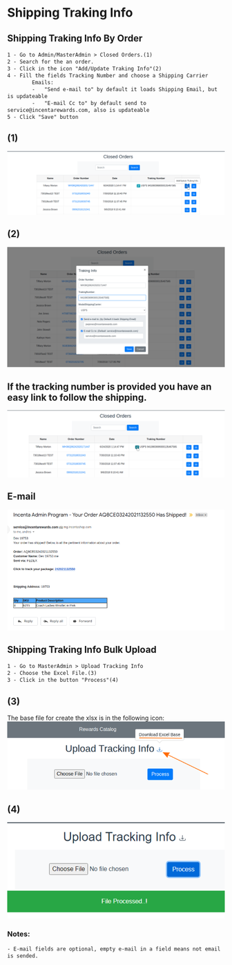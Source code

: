 # Shipping Traking Info
## Shipping Traking Info By Order

    1 - Go to Admin/MasterAdmin > Closed Orders.(1)
    2 - Search for the an order.
    3 - Click in the icon "Add/Update Traking Info"(2)
    4 - Fill the fields Tracking Number and choose a Shipping Carrier
            Emails:
            -   "Send e-mail to" by default it loads Shipping Email, but is updateable
            -   "E-mail Cc to" by default send to service@incentarewards.com, also is updateable
    5 - Click "Save" button


## (1)
![TrakingButton](./TrakingButton.png)


## (2)
![TrakingInfoModal](./TrakingInfoModal.png)


## If the tracking number is provided you have an easy link to follow the shipping.
![TrakingLink](./TrakingLink.png)


## E-mail
![EmailTrakingUpdate](./EmailTrakingUpdate.png)

## Shipping Traking Info Bulk Upload

    1 - Go to MasterAdmin > Upload Tracking Info
    2 - Choose the Excel File.(3)
    3 - Click in the button "Process"(4)
    
## (3)
The base file for create the xlsx is in the following icon:
![TrakingButton](./bulk/excelBase.png)

## (4)
![TrakingInfoModal](./bulk/fileProcesed.png)

### Notes:
    - E-mail fields are optional, empty e-mail in a field means not email is sended.